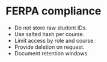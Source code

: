 # FERPA compliance

- Do not store raw student IDs.
- Use salted hash per course.
- Limit access by role and course.
- Provide deletion on request.
- Document retention windows.
